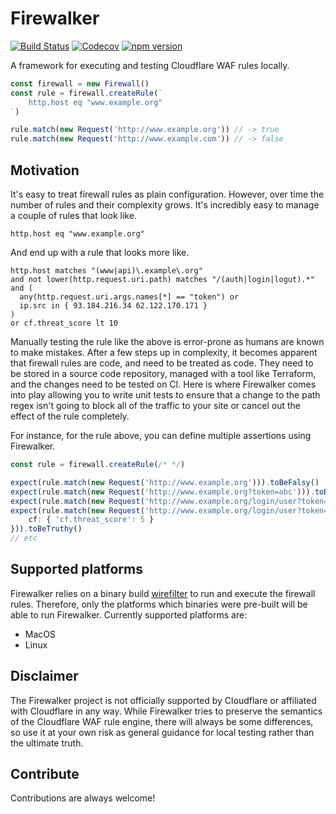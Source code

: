 # Firewalker
[![Build Status](https://travis-ci.org/SerCeMan/firewalker.svg?branch=master)](https://travis-ci.org/SerCeMan/firewalker)
[![Codecov](https://codecov.io/gh/SerCeMan/firewalker/branch/master/graph/badge.svg)](https://codecov.io/gh/SerCeMan/firewalker)
[![npm version](https://badge.fury.io/js/firewalker.svg)](https://www.npmjs.com/package/firewalker)


A framework for executing and testing Cloudflare WAF rules locally.

```typescript
const firewall = new Firewall()
const rule = firewall.createRule(`
    http.host eq "www.example.org"
`)

rule.match(new Request('http://www.example.org')) // -> true
rule.match(new Request('http://www.example.com')) // -> false
```

## Motivation

It's easy to treat firewall rules as plain configuration. However, over time the number of rules and their complexity grows. It's incredibly easy to manage a couple of rules that look like.
```
http.host eq "www.example.org" 
```

And end up with a rule that looks more like. 
```wireshark
http.host matches "(www|api)\.example\.org"
and not lower(http.request.uri.path) matches "/(auth|login|logut).*"
and (
  any(http.request.uri.args.names[*] == "token") or
  ip.src in { 93.184.216.34 62.122.170.171 }
)
or cf.threat_score lt 10
``` 

Manually testing the rule like the above is error-prone as humans are known to make mistakes. After a few steps up in complexity, it becomes apparent that firewall rules are code, and need to be treated as code. They need to be stored in a source code repository, managed with a tool like Terraform, and the changes need to be tested on CI. Here is where Firewalker comes into play allowing you to write unit tests to ensure that a change to the path regex isn't going to block all of the traffic to your site or cancel out the effect of the rule completely.

For instance, for the rule above, you can define multiple assertions using Firewalker.

```typescript
const rule = firewall.createRule(/* */)

expect(rule.match(new Request('http://www.example.org'))).toBeFalsy()
expect(rule.match(new Request('http://www.example.org?token=abc'))).toBeTruthy()
expect(rule.match(new Request('http://www.example.org/login/user?token=abc'))).toBeFalsy()
expect(rule.match(new Request('http://www.example.org/login/user?token=abc'), {
    cf: { 'cf.threat_score': 5 }
})).toBeTruthy()
// etc
```


## Supported platforms
Firewalker relies on a binary build [wirefilter](https://github.com/cloudflare/wirefilter) to run and execute the firewall rules. Therefore, only the platforms which binaries were pre-built will be able to run Firewalker. Currently supported platforms are:

* MacOS
* Linux

## Disclaimer
The Firewalker project is not officially supported by Cloudflare or affiliated with Cloudflare in any way. While Firewalker tries to preserve the semantics of the Cloudflare WAF rule engine, there will always be some differences, so use it at your own risk as general guidance for local testing rather than the ultimate truth.

## Contribute
Contributions are always welcome!
